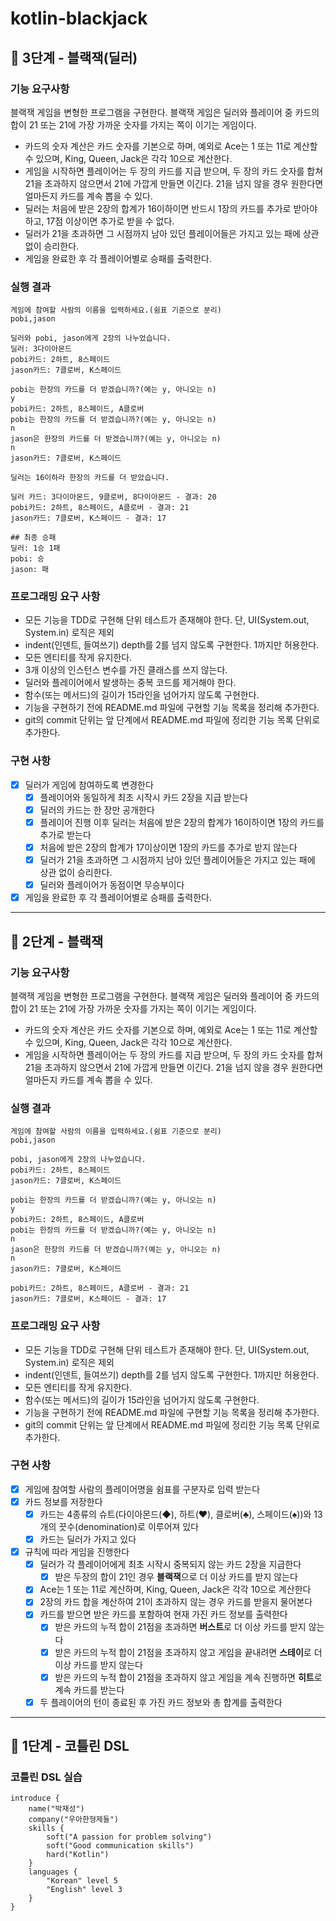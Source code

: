 # kotlin-blackjack

## 🚀 3단계 - 블랙잭(딜러)
### 기능 요구사항
블랙잭 게임을 변형한 프로그램을 구현한다. 블랙잭 게임은 딜러와 플레이어 중 카드의 합이 21 또는 21에 가장 가까운 숫자를 가지는 쪽이 이기는 게임이다.

- 카드의 숫자 계산은 카드 숫자를 기본으로 하며, 예외로 Ace는 1 또는 11로 계산할 수 있으며, King, Queen, Jack은 각각 10으로 계산한다.
- 게임을 시작하면 플레이어는 두 장의 카드를 지급 받으며, 두 장의 카드 숫자를 합쳐 21을 초과하지 않으면서 21에 가깝게 만들면 이긴다. 21을 넘지 않을 경우 원한다면 얼마든지 카드를 계속 뽑을 수 있다.
- 딜러는 처음에 받은 2장의 합계가 16이하이면 반드시 1장의 카드를 추가로 받아야 하고, 17점 이상이면 추가로 받을 수 없다.
- 딜러가 21을 초과하면 그 시점까지 남아 있던 플레이어들은 가지고 있는 패에 상관 없이 승리한다.
- 게임을 완료한 후 각 플레이어별로 승패를 출력한다.

### 실행 결과
```
게임에 참여할 사람의 이름을 입력하세요.(쉼표 기준으로 분리)
pobi,jason

딜러와 pobi, jason에게 2장의 나누었습니다.
딜러: 3다이아몬드
pobi카드: 2하트, 8스페이드
jason카드: 7클로버, K스페이드

pobi는 한장의 카드를 더 받겠습니까?(예는 y, 아니오는 n)
y
pobi카드: 2하트, 8스페이드, A클로버
pobi는 한장의 카드를 더 받겠습니까?(예는 y, 아니오는 n)
n
jason은 한장의 카드를 더 받겠습니까?(예는 y, 아니오는 n)
n
jason카드: 7클로버, K스페이드

딜러는 16이하라 한장의 카드를 더 받았습니다.

딜러 카드: 3다이아몬드, 9클로버, 8다이아몬드 - 결과: 20
pobi카드: 2하트, 8스페이드, A클로버 - 결과: 21
jason카드: 7클로버, K스페이드 - 결과: 17

## 최종 승패
딜러: 1승 1패
pobi: 승
jason: 패
```

### 프로그래밍 요구 사항
- 모든 기능을 TDD로 구현해 단위 테스트가 존재해야 한다. 단, UI(System.out, System.in) 로직은 제외
- indent(인덴트, 들여쓰기) depth를 2를 넘지 않도록 구현한다. 1까지만 허용한다.
- 모든 엔티티를 작게 유지한다.
- 3개 이상의 인스턴스 변수를 가진 클래스를 쓰지 않는다.
- 딜러와 플레이어에서 발생하는 중복 코드를 제거해야 한다.
- 함수(또는 메서드)의 길이가 15라인을 넘어가지 않도록 구현한다.
- 기능을 구현하기 전에 README.md 파일에 구현할 기능 목록을 정리해 추가한다.
- git의 commit 단위는 앞 단계에서 README.md 파일에 정리한 기능 목록 단위로 추가한다.

### 구현 사항
- [x] 딜러가 게임에 참여하도록 변경한다
  - [x] 플레이어와 동일하게 최초 시작시 카드 2장을 지급 받는다
  - [x] 딜러의 카드는 한 장만 공개한다
  - [x] 플레이어 진행 이후 딜러는 처음에 받은 2장의 합계가 16이하이면 1장의 카드를 추가로 받는다
  - [x] 처음에 받은 2장의 합계가 17이상이면 1장의 카드를 추가로 받지 않는다
  - [x] 딜러가 21을 초과하면 그 시점까지 남아 있던 플레이어들은 가지고 있는 패에 상관 없이 승리한다.
  - [x] 딜러와 플레이어가 동점이면 무승부이다
- [x] 게임을 완료한 후 각 플레이어별로 승패를 출력한다.

---
## 🚀 2단계 - 블랙잭
### 기능 요구사항
블랙잭 게임을 변형한 프로그램을 구현한다. 블랙잭 게임은 딜러와 플레이어 중 카드의 합이 21 또는 21에 가장 가까운 숫자를 가지는 쪽이 이기는 게임이다.

- 카드의 숫자 계산은 카드 숫자를 기본으로 하며, 예외로 Ace는 1 또는 11로 계산할 수 있으며, King, Queen, Jack은 각각 10으로 계산한다.
- 게임을 시작하면 플레이어는 두 장의 카드를 지급 받으며, 두 장의 카드 숫자를 합쳐 21을 초과하지 않으면서 21에 가깝게 만들면 이긴다. 21을 넘지 않을 경우 원한다면 얼마든지 카드를 계속 뽑을 수 있다.

### 실행 결과
```
게임에 참여할 사람의 이름을 입력하세요.(쉼표 기준으로 분리)
pobi,jason

pobi, jason에게 2장의 나누었습니다.
pobi카드: 2하트, 8스페이드
jason카드: 7클로버, K스페이드

pobi는 한장의 카드를 더 받겠습니까?(예는 y, 아니오는 n)
y
pobi카드: 2하트, 8스페이드, A클로버
pobi는 한장의 카드를 더 받겠습니까?(예는 y, 아니오는 n)
n
jason은 한장의 카드를 더 받겠습니까?(예는 y, 아니오는 n)
n
jason카드: 7클로버, K스페이드

pobi카드: 2하트, 8스페이드, A클로버 - 결과: 21
jason카드: 7클로버, K스페이드 - 결과: 17
```

### 프로그래밍 요구 사항
- 모든 기능을 TDD로 구현해 단위 테스트가 존재해야 한다. 단, UI(System.out, System.in) 로직은 제외
- indent(인덴트, 들여쓰기) depth를 2를 넘지 않도록 구현한다. 1까지만 허용한다.
- 모든 엔티티를 작게 유지한다.
- 함수(또는 메서드)의 길이가 15라인을 넘어가지 않도록 구현한다.
- 기능을 구현하기 전에 README.md 파일에 구현할 기능 목록을 정리해 추가한다.
- git의 commit 단위는 앞 단계에서 README.md 파일에 정리한 기능 목록 단위로 추가한다.

### 구현 사항
- [x] 게임에 참여할 사람의 플레이어명을 쉼표를 구분자로 입력 받는다
- [x] 카드 정보를 저장한다
  - [x] 카드는 4종류의 슈트(다이아몬드(◆), 하트(♥), 클로버(♣), 스페이드(♠))와 13개의 끗수(denomination)로 이루어져 있다
  - [x] 카드는 딜러가 가지고 있다
- [x] 규칙에 따라 게임을 진행한다
  - [x] 딜러가 각 플레이어에게 최초 시작시 중복되지 않는 카드 2장을 지급한다
    - [x] 받은 두장의 합이 21인 경우 **블랙잭**으로 더 이상 카드를 받지 않는다
  - [x] Ace는 1 또는 11로 계산하며, King, Queen, Jack은 각각 10으로 계산한다
  - [x] 2장의 카드 합을 계산하여 21이 초과하지 않는 경우 카드를 받을지 물어본다
  - [x] 카드를 받으면 받은 카드를 포함하여 현재 가진 카드 정보를 출력한다
    - [x] 받은 카드의 누적 합이 21점을 초과하면 **버스트**로 더 이상 카드를 받지 않는다
    - [x] 받은 카드의 누적 합이 21점을 초과하지 않고 게임을 끝내려면 **스테이**로 더 이상 카드를 받지 않는다
    - [x] 받은 카드의 누적 합이 21점을 초과하지 않고 게임을 계속 진행하면 **히트**로 계속 카드를 받는다
  - [x] 두 플레이어의 턴이 종료된 후 가진 카드 정보와 총 합계를 출력한다

---
## 🚀 1단계 - 코틀린 DSL
### 코틀린 DSL 실습
```
introduce {
    name("박재성")
    company("우아한형제들")
    skills {
        soft("A passion for problem solving")
        soft("Good communication skills")
        hard("Kotlin")
    }
    languages {
        "Korean" level 5
        "English" level 3
    }
}
```